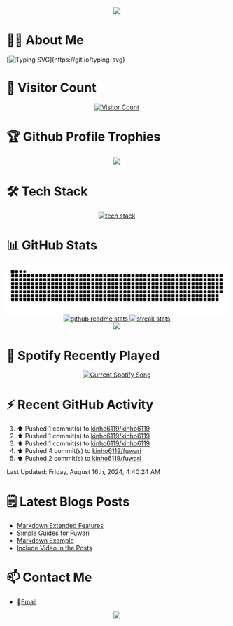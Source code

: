 <div align="center">
  <a href="https://github.com/leviarista/github-profile-header-generator">
    <img src="https://github.com/kinho6119/kinho6119/raw/main/github-header-image.png" />
  </a>      
</div>


# 👨‍💻 About Me
[![Typing SVG](https://readme-typing-svg.demolab.com?font=Fira+Code&size=30&duration=2999&pause=1000&color=1ED760&multiline=true&width=1000&height=250&separator=%3D&lines=%23include+%3Cstdio.h%3E%3Dint+main(void)%3D%7B%3D&nbsp;&nbsp;&nbsp;&nbsp;printf(%22I+am+an+embedded+software+developer!%5Cn%22);%3D&nbsp;&nbsp;&nbsp;&nbsp;printf(%22I+love+open+source!%5Cn%22);%3D&nbsp;&nbsp;&nbsp;&nbsp;return+0;%3D%7D)](https://git.io/typing-svg)


# 👣 Visitor Count
<div align="center">
  <a href="https://github.com/antonkomarev/github-profile-views-counter">
    <img alt="Visitor Count" src="https://komarev.com/ghpvc/?username=kinho6119&color=1ED760&style=for-the-badge&label=You+are+visitor" width="200" height="50"/>
  </a>
</div>


# 🏆 Github Profile Trophies
<div align="center">
  <a href="https://github.com/ryo-ma/github-profile-trophy">
    <img src="https://github-profile-trophy.vercel.app/?username=kinho6119&theme=onedark&no-bg=true&column=-1&no-frame=true" />
  </a>
</div>


<!--
https://skillicons.dev/icons?i=anaconda,astro,azure,bash,c,cpp,cloudflare,cmake,css,docker,fastapi,firebase,gcp,git,github,githubactions,gitlab,gmail,html,js,linux,lua,md,matlab,nodejs,notion,npm,pnpm,powershell,py,pytorch,qt,sqlite,svg,tensorflow,ubuntu,vercel,vim,visualstudio,vscode,windows
-->
# 🛠 Tech Stack
<div align="center">
  <a href="https://github.com/tandpfun/skill-icons">
    <picture>
      <source srcset="https://github.com/kinho6119/kinho6119/raw/main/skill-icons-dark.svg" media="(prefers-color-scheme: dark)" />
      <source srcset="https://github.com/kinho6119/kinho6119/raw/main/skill-icons-light.svg" media="(prefers-color-scheme: light), (prefers-color-scheme: no-preference)" />
      <img alt="tech stack" src="https://github.com/kinho6119/kinho6119/raw/main/skill-icons-light.svg" />
    </picture>
  </a>
</div>


# 📊 GitHub Stats
<div align="center">
  <a href="https://github.com/Platane/snk">
    <picture>
      <source media="(prefers-color-scheme: dark)" srcset="https://raw.githubusercontent.com/kinho6119/kinho6119/output/github-contribution-grid-snake-dark.svg">
      <source media="(prefers-color-scheme: light), (prefers-color-scheme: no-preference)" srcset="https://raw.githubusercontent.com/kinho6119/kinho6119/output/github-contribution-grid-snake.svg">
      <img alt="github contribution grid snake animation" src="https://raw.githubusercontent.com/kinho6119/kinho6119/output/github-contribution-grid-snake.svg">
    </picture>
  </a>
</div>

<div align="center">
  <a href="https://github.com/anuraghazra/github-readme-stats">
    <picture>
      <source srcset="https://github-readme-stats.vercel.app/api?username=kinho6119&hide_border=true&show_icons=true&card_width=450&theme=vue-dark&rank_icon=github&ring_color=1ED760&title_color=1ED760&icon_color=1ED760&bg_color=00000000" media="(prefers-color-scheme: dark)" />
      <source srcset="https://github-readme-stats.vercel.app/api?username=kinho6119&hide_border=true&show_icons=true&card_width=450&theme=vue&rank_icon=github&ring_color=1ED760&title_color=1ED760&icon_color=1ED760&bg_color=00000000" media="(prefers-color-scheme: light), (prefers-color-scheme: no-preference)" />
      <img alt="github readme stats" src="https://github-readme-stats.vercel.app/api?username=kinho6119&hide_border=true&show_icons=true&card_width=450&theme=vue&rank_icon=github&ring_color=1ED760&title_color=1ED760&icon_color=1ED760&bg_color=00000000" />
    </picture>
  </a>
  
  <a href="https://github.com/DenverCoder1/github-readme-streak-stats">
    <picture>
      <source srcset="https://streak-stats.demolab.com/?user=kinho6119&hide_border=true&border=E4E2E3&card_width=450&theme=github-dark&background=00000000&fire=1ED760" media="(prefers-color-scheme: dark)" />
      <source srcset="https://streak-stats.demolab.com/?user=kinho6119&hide_border=true&border=E4E2E3&card_width=450&theme=github-light&background=00000000&dates=1ED760" media="(prefers-color-scheme: light), (prefers-color-scheme: no-preference)" />
      <img alt="streak stats" src="https://streak-stats.demolab.com/?user=kinho6119&hide_border=true&border=E4E2E3&card_width=450&theme=github-light&background=00000000&dates=1ED760" />
    </picture>
  </a>
</div>

<div align="center">
  <a href="https://github.com/ashutosh00710/github-readme-activity-graph">
    <img src="https://github-readme-activity-graph.vercel.app/graph?username=kinho6119&hide_border=true&line=1ED760&theme=github-compact&area=true" />
  </a>
</div>


# 🎵 Spotify Recently Played
<div align="center">
  <a href="https://open.spotify.com/user/31gzoeut7lw4cz7v54tofk4f6m3i">
    <picture>
      <source media="(prefers-color-scheme: light), (prefers-color-scheme: no-preference)" srcset="https://kinho6119.pythonanywhere.com?theme=light&scan=false&spin=true" />
      <source media="(prefers-color-scheme: dark)" srcset="https://kinho6119.pythonanywhere.com?theme=dark&scan=false&spin=true" />
      <img alt="Current Spotify Song" src="https://kinho6119.pythonanywhere.com?theme=light&scan=false&spin=true" /> 
    </picture>
  </a>
</div>


# ⚡ Recent GitHub Activity
<!--RECENT_ACTIVITY:start-->
1. ⬆️ Pushed 1 commit(s) to [kinho6119/kinho6119](https://github.com/kinho6119/kinho6119)<br>
2. ⬆️ Pushed 1 commit(s) to [kinho6119/kinho6119](https://github.com/kinho6119/kinho6119)<br>
3. ⬆️ Pushed 1 commit(s) to [kinho6119/kinho6119](https://github.com/kinho6119/kinho6119)<br>
4. ⬆️ Pushed 4 commit(s) to [kinho6119/fuwari](https://github.com/kinho6119/fuwari)<br>
5. ⬆️ Pushed 2 commit(s) to [kinho6119/fuwari](https://github.com/kinho6119/fuwari)<br>
<!--RECENT_ACTIVITY:end-->

<!--RECENT_ACTIVITY:last_update-->
Last Updated: Friday, August 16th, 2024, 4:40:24 AM
<!--RECENT_ACTIVITY:last_update_end-->


# 🗒️ Latest Blogs Posts
<!-- BLOG-POST-LIST:START -->
- [Markdown Extended Features](https://fuwari.vercel.app/posts/markdown-extended/)
- [Simple Guides for Fuwari](https://fuwari.vercel.app/posts/guide/)
- [Markdown Example](https://fuwari.vercel.app/posts/markdown/)
- [Include Video in the Posts](https://fuwari.vercel.app/posts/video/)
<!-- BLOG-POST-LIST:END -->

# 📫 Contact Me
- 📧[Email](mailto:kinholeung6119@gmail.com)


<div align="center">
    <img src="https://github.com/kinho6119/kinho6119/raw/main/github-footer-image.svg" />
</div>
<!--
**kinho6119/kinho6119** is a ✨ _special_ ✨ repository because its `README.md` (this file) appears on your GitHub profile.

Here are some ideas to get you started:

- 🔭 I’m currently working on ...
- 🌱 I’m currently learning ...
- 👯 I’m looking to collaborate on ...
- 🤔 I’m looking for help with ...
- 💬 Ask me about ...
- 📫 How to reach me: ...
- 😄 Pronouns: ...
- ⚡ Fun fact: ...
-->

